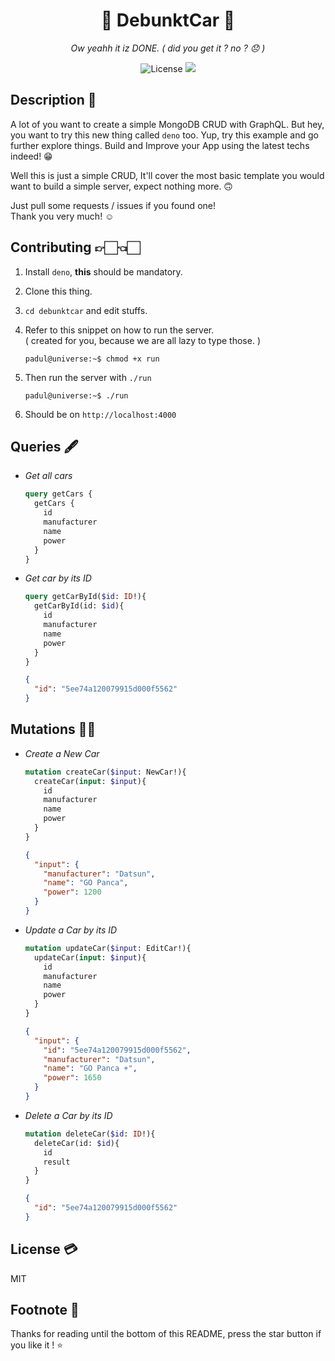 <h1 align="center"> 🦖 DebunktCar 🦕 </h1>
<p align="center"><em>Ow yeahh it iz DONE. ( did you get it ? no ? 😞 )</em></p>

<div align="center">
  <img src="https://img.shields.io/badge/License-MIT-yellow.svg" alt="License">
  <img src="https://img.shields.io/badge/Coverage-100%25-brightgreen.svg">
</div>


## Description 📕

  A lot of you want to create a simple MongoDB CRUD with GraphQL.
  But hey, you want to try this new thing called `deno` too.
  Yup, try this example and go further explore things.
  Build and Improve your App using the latest techs indeed! 😁  

  Well this is just a simple CRUD, It'll cover the most basic template you would
  want to build a simple server, expect nothing more. 🙃  

  Just pull some requests / issues if you found one!  
  Thank you very much! ☺️

## Contributing 👉🏻👈🏻

  1. Install `deno`, **this** should be mandatory.
  2. Clone this thing.
  3. `cd debunktcar` and edit stuffs.
  4. Refer to this snippet on how to run the server.  
     ( created for you, because we are all lazy to type those. )

      ```console
      padul@universe:~$ chmod +x run
      ```

  5. Then run the server with `./run`
  
      ```console
      padul@universe:~$ ./run
      ```
      
  6. Should be on `http://localhost:4000`

## Queries 🖋

  - *Get all cars*

      ```graphql
      query getCars {
        getCars {
          id
          manufacturer
          name
          power
        }
      }
      ```

  - *Get car by its ID*

      ```graphql
      query getCarById($id: ID!){
        getCarById(id: $id){
          id
          manufacturer
          name
          power
        }
      }
      ```

      ```json
      {
        "id": "5ee74a120079915d000f5562"
      }
      ```

## Mutations 💪🏼

  - *Create a New Car*

      ```graphql
      mutation createCar($input: NewCar!){
        createCar(input: $input){
          id
          manufacturer
          name
          power
        }
      }
      ```

      ```json
      {
        "input": {
          "manufacturer": "Datsun",
          "name": "GO Panca",
          "power": 1200
        }
      }
      ```

  - *Update a Car by its ID*

      ```graphql
      mutation updateCar($input: EditCar!){
        updateCar(input: $input){
          id
          manufacturer
          name
          power
        }
      }
      ```

      ```json
      {
        "input": {
          "id": "5ee74a120079915d000f5562",
          "manufacturer": "Datsun",
          "name": "GO Panca +",
          "power": 1650
        }
      }
      ```

  - *Delete a Car by its ID*

      ```graphql
      mutation deleteCar($id: ID!){
        deleteCar(id: $id){
          id
          result
        }
      }
      ```

      ```json
      {
        "id": "5ee74a120079915d000f5562"
      }
      ```

## License 💳
 
 MIT
 
## Footnote 👣

 Thanks for reading until the bottom of this README, press the star button if you like it ! ⭐️
 
